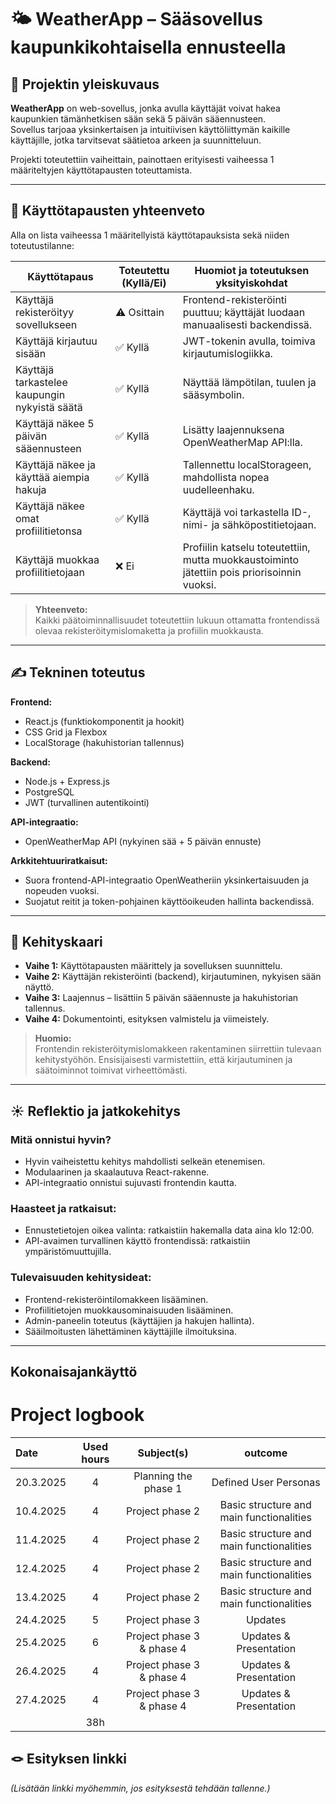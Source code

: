 
# 🌤️ WeatherApp – Sääsovellus kaupunkikohtaisella ennusteella

## 📝 Projektin yleiskuvaus

**WeatherApp** on web-sovellus, jonka avulla käyttäjät voivat hakea kaupunkien tämänhetkisen sään sekä 5 päivän sääennusteen.  
Sovellus tarjoaa yksinkertaisen ja intuitiivisen käyttöliittymän kaikille käyttäjille, jotka tarvitsevat säätietoa arkeen ja suunnitteluun.

Projekti toteutettiin vaiheittain, painottaen erityisesti vaiheessa 1 määriteltyjen käyttötapausten toteuttamista.

---

## 📌 Käyttötapausten yhteenveto

Alla on lista vaiheessa 1 määritellyistä käyttötapauksista sekä niiden toteutustilanne:

| Käyttötapaus                                        | Toteutettu (Kyllä/Ei) | Huomiot ja toteutuksen yksityiskohdat        |
|-----------------------------------------------------|-----------------------|----------------------------------------------|
| Käyttäjä rekisteröityy sovellukseen                 | ⚠️ Osittain           | Frontend-rekisteröinti puuttuu; käyttäjät luodaan manuaalisesti backendissä. |
| Käyttäjä kirjautuu sisään                           | ✅ Kyllä              | JWT-tokenin avulla, toimiva kirjautumislogiikka. |
| Käyttäjä tarkastelee kaupungin nykyistä säätä       | ✅ Kyllä              | Näyttää lämpötilan, tuulen ja sääsymbolin.   |
| Käyttäjä näkee 5 päivän sääennusteen                | ✅ Kyllä              | Lisätty laajennuksena OpenWeatherMap API:lla. |
| Käyttäjä näkee ja käyttää aiempia hakuja            | ✅ Kyllä              | Tallennettu localStorageen, mahdollista nopea uudelleenhaku. |
| Käyttäjä näkee omat profiilitietonsa                | ✅ Kyllä              | Käyttäjä voi tarkastella ID-, nimi- ja sähköpostitietojaan. |
| Käyttäjä muokkaa profiilitietojaan                  | ❌ Ei                 | Profiilin katselu toteutettiin, mutta muokkaustoiminto jätettiin pois priorisoinnin vuoksi. |

> **Yhteenveto:**  
> Kaikki päätoiminnallisuudet toteutettiin lukuun ottamatta frontendissä olevaa rekisteröitymislomaketta ja profiilin muokkausta.

---

## ✍️ Tekninen toteutus

**Frontend:**
- React.js (funktiokomponentit ja hookit)
- CSS Grid ja Flexbox
- LocalStorage (hakuhistorian tallennus)

**Backend:**
- Node.js + Express.js
- PostgreSQL
- JWT (turvallinen autentikointi)

**API-integraatio:**
- OpenWeatherMap API (nykyinen sää + 5 päivän ennuste)

**Arkkitehtuuriratkaisut:**
- Suora frontend-API-integraatio OpenWeatheriin yksinkertaisuuden ja nopeuden vuoksi.
- Suojatut reitit ja token-pohjainen käyttöoikeuden hallinta backendissä.

---

## 🚂 Kehityskaari

- **Vaihe 1:** Käyttötapausten määrittely ja sovelluksen suunnittelu.
- **Vaihe 2:** Käyttäjän rekisteröinti (backend), kirjautuminen, nykyisen sään näyttö.
- **Vaihe 3:** Laajennus – lisättiin 5 päivän sääennuste ja hakuhistorian tallennus.
- **Vaihe 4:** Dokumentointi, esityksen valmistelu ja viimeistely.

> **Huomio:**  
> Frontendin rekisteröitymislomakkeen rakentaminen siirrettiin tulevaan kehitystyöhön. Ensisijaisesti varmistettiin, että kirjautuminen ja säätoiminnot toimivat virheettömästi.

---

## ☀️ Reflektio ja jatkokehitys

### Mitä onnistui hyvin?
- Hyvin vaiheistettu kehitys mahdollisti selkeän etenemisen.
- Modulaarinen ja skaalautuva React-rakenne.
- API-integraatio onnistui sujuvasti frontendin kautta.

### Haasteet ja ratkaisut:
- Ennustetietojen oikea valinta: ratkaistiin hakemalla data aina klo 12:00.
- API-avaimen turvallinen käyttö frontendissä: ratkaistiin ympäristömuuttujilla.

### Tulevaisuuden kehitysideat:
- Frontend-rekisteröintilomakkeen lisääminen.
- Profiilitietojen muokkausominaisuuden lisääminen.
- Admin-paneelin toteutus (käyttäjien ja hakujen hallinta).
- Sääilmoitusten lähettäminen käyttäjille ilmoituksina.

---

## Kokonaisajankäyttö

# Project logbook

| Date  | Used hours | Subject(s) |  outcome |
| :---  |     :---:      |     :---:      |     :---:      |
| 20.3.2025 | 4 | Planning the phase 1  | Defined User Personas  |
| 10.4.2025 | 4 | Project phase 2 | Basic structure and main functionalities  |
| 11.4.2025 | 4 | Project phase 2 | Basic structure and main functionalities  |
| 12.4.2025 | 4 | Project phase 2 | Basic structure and main functionalities  |
| 13.4.2025 | 4 | Project phase 2 | Basic structure and main functionalities  |
| 24.4.2025 | 5 | Project phase 3 | Updates  |
| 25.4.2025 | 6 | Project phase 3 & phase 4| Updates & Presentation |
| 26.4.2025 | 4 | Project phase 3 & phase 4| Updates & Presentation |
| 27.4.2025 | 4 | Project phase 3 & phase 4| Updates & Presentation |
           | 38h |
            

## 🪢 Esityksen linkki


*(Lisätään linkki myöhemmin, jos esityksestä tehdään tallenne.)*
